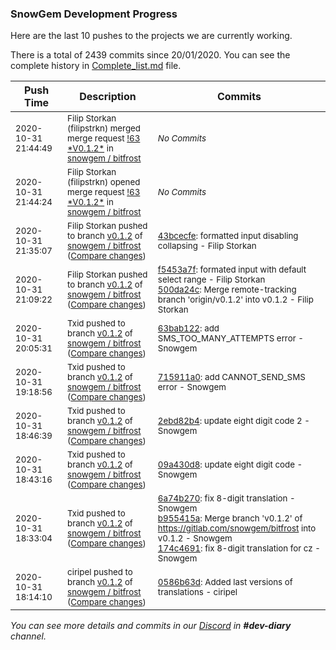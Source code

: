 
### SnowGem Development Progress

Here are the last 10 pushes to the projects we are currently working.

There is a total of 2439 commits since 20/01/2020. You can see the complete history in
 [Complete_list.md](Complete_list.md) file.

| Push Time | Description | Commits |
| --- | --- | --- |
| <sub>2020-10-31 21:44:49</sub> | <sub>Filip Storkan (filipstrkn) merged merge request [\!63 \*V0\.1\.2\*](https://gitlab.com/snowgem/bitfrost/-/merge_requests/63) in [snowgem / bitfrost](https://gitlab.com/snowgem/bitfrost)</sub> | <sub>_No Commits_</sub> |
| <sub>2020-10-31 21:44:24</sub> | <sub>Filip Storkan (filipstrkn) opened merge request [\!63 \*V0\.1\.2\*](https://gitlab.com/snowgem/bitfrost/-/merge_requests/63) in [snowgem / bitfrost](https://gitlab.com/snowgem/bitfrost)</sub> | <sub>_No Commits_</sub> |
| <sub>2020-10-31 21:35:07</sub> | <sub>Filip Storkan pushed to branch [v0\.1\.2](https://gitlab.com/snowgem/bitfrost/commits/v0.1.2) of [snowgem / bitfrost](https://gitlab.com/snowgem/bitfrost) ([Compare changes](https://gitlab.com/snowgem/bitfrost/compare/500da24c4ebe0dfb7190f477ac677698725bb731...43bcecfe15b6abe9e3e26f84047df8b74bf4405e))</sub> | <sub>[43bcecfe](https://gitlab.com/snowgem/bitfrost/-/commit/43bcecfe15b6abe9e3e26f84047df8b74bf4405e): formatted input disabling collapsing - Filip Storkan</sub> |
| <sub>2020-10-31 21:09:22</sub> | <sub>Filip Storkan pushed to branch [v0\.1\.2](https://gitlab.com/snowgem/bitfrost/commits/v0.1.2) of [snowgem / bitfrost](https://gitlab.com/snowgem/bitfrost) ([Compare changes](https://gitlab.com/snowgem/bitfrost/compare/63bab122522b46540157c7aecb5e2e7e6127a09f...500da24c4ebe0dfb7190f477ac677698725bb731))</sub> | <sub>[f5453a7f](https://gitlab.com/snowgem/bitfrost/-/commit/f5453a7f9d173434822c1d09ffb323be0a55bbdf): formated input with default select range - Filip Storkan<br>[500da24c](https://gitlab.com/snowgem/bitfrost/-/commit/500da24c4ebe0dfb7190f477ac677698725bb731): Merge remote-tracking branch 'origin/v0.1.2' into v0.1.2 - Filip Storkan</sub> |
| <sub>2020-10-31 20:05:31</sub> | <sub>Txid pushed to branch [v0\.1\.2](https://gitlab.com/snowgem/bitfrost/commits/v0.1.2) of [snowgem / bitfrost](https://gitlab.com/snowgem/bitfrost) ([Compare changes](https://gitlab.com/snowgem/bitfrost/compare/715911a0884ccb3fb8a2c5b143e57c5f46ee1861...63bab122522b46540157c7aecb5e2e7e6127a09f))</sub> | <sub>[63bab122](https://gitlab.com/snowgem/bitfrost/-/commit/63bab122522b46540157c7aecb5e2e7e6127a09f): add SMS_TOO_MANY_ATTEMPTS error - Snowgem</sub> |
| <sub>2020-10-31 19:18:56</sub> | <sub>Txid pushed to branch [v0\.1\.2](https://gitlab.com/snowgem/bitfrost/commits/v0.1.2) of [snowgem / bitfrost](https://gitlab.com/snowgem/bitfrost) ([Compare changes](https://gitlab.com/snowgem/bitfrost/compare/2ebd82b45963ad67e4be89f54b62e4e9c580c830...715911a0884ccb3fb8a2c5b143e57c5f46ee1861))</sub> | <sub>[715911a0](https://gitlab.com/snowgem/bitfrost/-/commit/715911a0884ccb3fb8a2c5b143e57c5f46ee1861): add CANNOT_SEND_SMS error - Snowgem</sub> |
| <sub>2020-10-31 18:46:39</sub> | <sub>Txid pushed to branch [v0\.1\.2](https://gitlab.com/snowgem/bitfrost/commits/v0.1.2) of [snowgem / bitfrost](https://gitlab.com/snowgem/bitfrost) ([Compare changes](https://gitlab.com/snowgem/bitfrost/compare/09a430d8f73d7b0723b04a47688ba5b5bcdb05ed...2ebd82b45963ad67e4be89f54b62e4e9c580c830))</sub> | <sub>[2ebd82b4](https://gitlab.com/snowgem/bitfrost/-/commit/2ebd82b45963ad67e4be89f54b62e4e9c580c830): update eight digit code 2 - Snowgem</sub> |
| <sub>2020-10-31 18:43:16</sub> | <sub>Txid pushed to branch [v0\.1\.2](https://gitlab.com/snowgem/bitfrost/commits/v0.1.2) of [snowgem / bitfrost](https://gitlab.com/snowgem/bitfrost) ([Compare changes](https://gitlab.com/snowgem/bitfrost/compare/174c4691a1fe869f6b48c56750b6bacb62b283c0...09a430d8f73d7b0723b04a47688ba5b5bcdb05ed))</sub> | <sub>[09a430d8](https://gitlab.com/snowgem/bitfrost/-/commit/09a430d8f73d7b0723b04a47688ba5b5bcdb05ed): update eight digit code - Snowgem</sub> |
| <sub>2020-10-31 18:33:04</sub> | <sub>Txid pushed to branch [v0\.1\.2](https://gitlab.com/snowgem/bitfrost/commits/v0.1.2) of [snowgem / bitfrost](https://gitlab.com/snowgem/bitfrost) ([Compare changes](https://gitlab.com/snowgem/bitfrost/compare/0586b63dec65bb33a965758d26018b6d747e35f4...174c4691a1fe869f6b48c56750b6bacb62b283c0))</sub> | <sub>[6a74b270](https://gitlab.com/snowgem/bitfrost/-/commit/6a74b2707d519f7b753bc51080389abba828e28c): fix 8-digit translation - Snowgem<br>[b955415a](https://gitlab.com/snowgem/bitfrost/-/commit/b955415ae9da25746c7c7ccf7b3048782d189c63): Merge branch 'v0.1.2' of https://gitlab.com/snowgem/bitfrost into v0.1.2 - Snowgem<br>[174c4691](https://gitlab.com/snowgem/bitfrost/-/commit/174c4691a1fe869f6b48c56750b6bacb62b283c0): fix 8-digit translation for cz - Snowgem</sub> |
| <sub>2020-10-31 18:14:10</sub> | <sub>ciripel pushed to branch [v0\.1\.2](https://gitlab.com/snowgem/bitfrost/commits/v0.1.2) of [snowgem / bitfrost](https://gitlab.com/snowgem/bitfrost) ([Compare changes](https://gitlab.com/snowgem/bitfrost/compare/fe8b2432dad735926cf1ef3300c609bd02db5231...0586b63dec65bb33a965758d26018b6d747e35f4))</sub> | <sub>[0586b63d](https://gitlab.com/snowgem/bitfrost/-/commit/0586b63dec65bb33a965758d26018b6d747e35f4): Added last versions of translations - ciripel</sub> |

_You can see more details and commits in our [Discord](https://discord.gg/zumGnbg) in **#dev-diary** channel._
